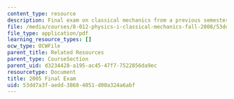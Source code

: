 ```yaml
---
content_type: resource
description: Final exam on classical mechanics from a previous semester.
file: /media/courses/8-012-physics-i-classical-mechanics-fall-2008/53dd7a3faedd38684051d00a324a6abf_final_exam.pdf
file_type: application/pdf
learning_resource_types: []
ocw_type: OCWFile
parent_title: Related Resources
parent_type: CourseSection
parent_uid: d3234428-a195-ac45-47f7-7522856da9ec
resourcetype: Document
title: 2005 Final Exam
uid: 53dd7a3f-aedd-3868-4051-d00a324a6abf
---
```

